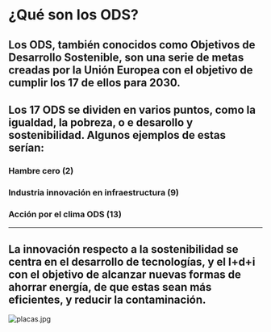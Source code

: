# ¿Qué son los ODS?

## Los ODS, también conocidos como Objetivos de Desarrollo Sostenible, son una serie de metas creadas por la Unión Europea con el objetivo de cumplir los 17 de ellos para 2030.

## Los 17 ODS se dividen en varios puntos, como la igualdad, la pobreza, o e desarollo y sostenibilidad. Algunos ejemplos de estas serían:
### Hambre cero (2)
### Industria innovación en infraestructura (9)
### Acción por el clima ODS (13)
------

## La innovación respecto a la sostenibilidad se centra en el desarrollo de tecnologías, y el I+d+i con el objetivo de alcanzar nuevas formas de ahorrar energía, de que estas sean más eficientes, y reducir la contaminación.


![placas.jpg](https://github.com/ivanius05/Sostenibilidad-en-el-desempeno-profesional-y-personal./blob/main/img/placas.jpg)
